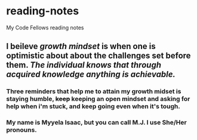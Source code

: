 # reading-notes
My Code Fellows reading notes

## I beileve _growth mindset_ is when one is optimistic about about the challenges set before them. ***The **individual** knows that through acquired knowledge anything is achievable.***
### Three reminders that help me to attain my growth midset is staying humble, ~~keep~~ keeping an open mindset and asking for help when i'm stuck, and keep going even when it's tough. 
### My name is Myyela Isaac, but you can call M.J. I use She/Her pronouns. 
